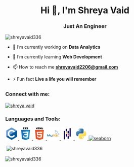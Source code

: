 <h1 align="center">Hi 👋, I'm Shreya Vaid</h1>
<h3 align="center">Just An Engineer</h3>

<p align="left"> <img src="https://komarev.com/ghpvc/?username=shreyavaid336&label=Profile%20views&color=0e75b6&style=flat" alt="shreyavaid336" /> </p>

- 🔭 I’m currently working on **Data Analytics**

- 🌱 I’m currently learning **Web Development**

- 📫 How to reach me **shreyavaid2206@gmail.com**

- ⚡ Fun fact **Live a life you will remember**

<h3 align="left">Connect with me:</h3>
<p align="left">
<a href="https://linkedin.com/in/shreya vaid" target="blank"><img align="center" src="https://raw.githubusercontent.com/rahuldkjain/github-profile-readme-generator/master/src/images/icons/Social/linked-in-alt.svg" alt="shreya vaid" height="30" width="40" /></a>
</p>

<h3 align="left">Languages and Tools:</h3>
<p align="left"> <a href="https://www.cprogramming.com/" target="_blank" rel="noreferrer"> <img src="https://raw.githubusercontent.com/devicons/devicon/master/icons/c/c-original.svg" alt="c" width="40" height="40"/> </a> <a href="https://www.w3schools.com/css/" target="_blank" rel="noreferrer"> <img src="https://raw.githubusercontent.com/devicons/devicon/master/icons/css3/css3-original-wordmark.svg" alt="css3" width="40" height="40"/> </a> <a href="https://www.w3.org/html/" target="_blank" rel="noreferrer"> <img src="https://raw.githubusercontent.com/devicons/devicon/master/icons/html5/html5-original-wordmark.svg" alt="html5" width="40" height="40"/> </a> <a href="https://www.mysql.com/" target="_blank" rel="noreferrer"> <img src="https://raw.githubusercontent.com/devicons/devicon/master/icons/mysql/mysql-original-wordmark.svg" alt="mysql" width="40" height="40"/> </a> <a href="https://pandas.pydata.org/" target="_blank" rel="noreferrer"> <img src="https://raw.githubusercontent.com/devicons/devicon/2ae2a900d2f041da66e950e4d48052658d850630/icons/pandas/pandas-original.svg" alt="pandas" width="40" height="40"/> </a> <a href="https://www.python.org" target="_blank" rel="noreferrer"> <img src="https://raw.githubusercontent.com/devicons/devicon/master/icons/python/python-original.svg" alt="python" width="40" height="40"/> </a> <a href="https://seaborn.pydata.org/" target="_blank" rel="noreferrer"> <img src="https://seaborn.pydata.org/_images/logo-mark-lightbg.svg" alt="seaborn" width="40" height="40"/> </a> </p>

<p>&nbsp;<img align="center" src="https://github-readme-stats.vercel.app/api?username=shreyavaid336&show_icons=true&locale=en" alt="shreyavaid336" /></p>

<p><img align="center" src="https://github-readme-streak-stats.herokuapp.com/?user=shreyavaid336&" alt="shreyavaid336" /></p>
